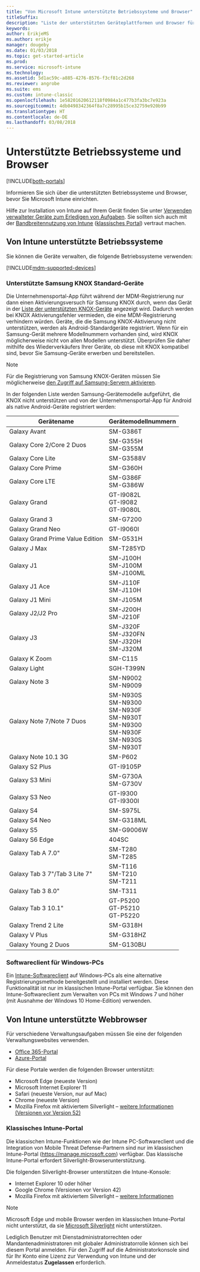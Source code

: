 ```yaml
---
title: "Von Microsoft Intune unterstützte Betriebssysteme und Browser"
titleSuffix: 
description: "Liste der unterstützten Geräteplattformen und Browser für die Intune-Geräteverwaltung"
keywords: 
author: ErikjeMS
ms.author: erikje
manager: dougeby
ms.date: 01/03/2018
ms.topic: get-started-article
ms.prod: 
ms.service: microsoft-intune
ms.technology: 
ms.assetid: 5d1ac59c-a885-4276-8576-f3cf81c2d268
ms.reviewer: angrobe
ms.suite: ems
ms.custom: intune-classic
ms.openlocfilehash: 1e58201620612118f0984a1c477b3fa3bc7e923a
ms.sourcegitcommit: 4db0498342364f8a7c28995b15ce32759e920b99
ms.translationtype: HT
ms.contentlocale: de-DE
ms.lasthandoff: 03/08/2018
---
```

# <a name="supported-operating-systems-and-browsers"></a>Unterstützte Betriebssysteme und Browser

[!INCLUDE[both-portals](./includes/note-for-both-portals.md)]

Informieren Sie sich über die unterstützten Betriebssysteme und Browser, bevor Sie Microsoft Intune einrichten.

Hilfe zur Installation von Intune auf Ihrem Gerät finden Sie unter [Verwenden verwalteter Geräte zum Erledigen von Aufgaben](/intune-user-help/company-portal-frequently-asked-questions). Sie sollten sich auch mit der [Bandbreitennutzung von Intune](network-bandwidth-use.md) ([klassisches Portal](/intune-classic/get-started/network-bandwidth-use)) vertraut machen.

## <a name="intune-supported-operating-systems"></a>Von Intune unterstützte Betriebssysteme

Sie können die Geräte verwalten, die folgende Betriebssysteme verwenden:

[!INCLUDE[mdm-supported-devices](./includes/mdm-supported-devices.md)]

### <a name="supported-samsung-knox-standard-devices"></a>Unterstützte Samsung KNOX Standard-Geräte

Die Unternehmensportal-App führt während der MDM-Registrierung nur dann einen Aktivierungsversuch für Samsung KNOX durch, wenn das Gerät in der [Liste der unterstützten KNOX-Geräte](https://www.samsungknox.com/knox-supported-devices/knox-workspace) angezeigt wird. Dadurch werden bei KNOX Aktivierungsfehler vermieden, die eine MDM-Registrierung verhindern würden. Geräte, die die Samsung KNOX-Aktivierung nicht unterstützen, werden als Android-Standardgeräte registriert. Wenn für ein Samsung-Gerät mehrere Modellnummern vorhanden sind, wird KNOX möglicherweise nicht von allen Modellen unterstützt. Überprüfen Sie daher mithilfe des Wiederverkäufers Ihrer Geräte, ob diese mit KNOX kompatibel sind, bevor Sie Samsung-Geräte erwerben und bereitstellen.

> [!NOTE]
> Für die Registrierung von Samsung KNOX-Geräten müssen Sie möglicherweise [den Zugriff auf Samsung-Servern aktivieren](https://support.samsungknox.com/hc/articles/115013833108-Our-corporate-devices-are-behind-a-firewall-How-do-I-enable-Knox-Workspace-devices-to-contact-Samsung-servers). 

In der folgenden Liste werden Samsung-Gerätemodelle aufgeführt, die KNOX nicht unterstützen und von der Unternehmensportal-App für Android als native Android-Geräte registriert werden:

| **Gerätename** | **Gerätemodellnummern** |
| --- | --- |
| Galaxy Avant | SM-G386T |
| Galaxy Core 2/Core 2 Duos | SM-G355H<br>SM-G355M |
| Galaxy Core Lite | SM-G3588V |
| Galaxy Core Prime | SM-G360H |
| Galaxy Core LTE | SM-G386F<br>SM-G386W |
| Galaxy Grand | GT-I9082L<br>GT-I9082<br>GT-I9080L |
| Galaxy Grand 3 | SM-G7200 |
| Galaxy Grand Neo | GT-I9060I |
| Galaxy Grand Prime Value Edition | SM-G531H |
| Galaxy J Max | SM-T285YD |
| Galaxy J1 | SM-J100H<br>SM-J100M<br>SM-J100ML |
| Galaxy J1 Ace | SM-J110F<br>SM-J110H |
| Galaxy J1 Mini | SM-J105M |
| Galaxy J2/J2 Pro | SM-J200H<br>SM-J210F |
| Galaxy J3 | SM-J320F<br>SM-J320FN<br>SM-J320H<br>SM-J320M |
| Galaxy K Zoom | SM-C115 |
| Galaxy Light | SGH-T399N |
| Galaxy Note 3 | SM-N9002<br>SM-N9009 |
| Galaxy Note 7/Note 7 Duos | SM-N930S<br>SM-N9300<br>SM-N930F<br>SM-N930T<br>SM-N9300<br>SM-N930F<br>SM-N930S<br>SM-N930T |
| Galaxy Note 10.1 3G | SM-P602 |
| Galaxy S2 Plus | GT-I9105P |
| Galaxy S3 Mini | SM-G730A<br>SM-G730V |
| Galaxy S3 Neo | GT-I9300<br>GT-I9300I |
| Galaxy S4 | SM-S975L |
| Galaxy S4 Neo | SM-G318ML |
| Galaxy S5 | SM-G9006W |
| Galaxy S6 Edge | 404SC |
| Galaxy Tab A 7.0&quot; | SM-T280<br>SM-T285 |
| Galaxy Tab 3 7&quot;/Tab 3 Lite 7&quot; | SM-T116<br>SM-T210<br>SM-T211 |
| Galaxy Tab 3 8.0&quot; | SM-T311 |
| Galaxy Tab 3 10.1&quot; | GT-P5200<br>GT-P5210<br>GT-P5220 |
| Galaxy Trend 2 Lite | SM-G318H |
| Galaxy V Plus | SM-G318HZ |
| Galaxy Young 2 Duos | SM-G130BU |


### <a name="windows-pc-software-client"></a>Softwareclient für Windows-PCs

Ein [Intune-Softwareclient](/intune-classic/deploy-use/manage-windows-pcs-with-microsoft-intune) auf Windows-PCs als eine alternative Registrierungsmethode bereitgestellt und installiert werden. Diese Funktionalität ist nur im klassischen Intune-Portal verfügbar. Sie können den Intune-Softwareclient zum Verwalten von PCs mit Windows 7 und höher (mit Ausnahme der Windows 10 Home-Edition) verwenden.

<!--  ### Exchange ActiveSync management

You can manage [Exchange ActiveSync devices](/intune-classic/deploy-use/mobile-device-management-with-exchange-activesync-and-microsoft-intune) from the Intune console. This option provides a limited set of management capabilities when compared to the other methods. See [Capabilities of built-in Mobile Device Management in Office 365](https://support.office.com/article/Capabilities-of-built-in-Mobile-Device-Management-for-Office-365-a1da44e5-7475-4992-be91-9ccec25905b0) for a list of supported devices.  -->

## <a name="intune-supported-web-browsers"></a>Von Intune unterstützte Webbrowser

Für verschiedene Verwaltungsaufgaben müssen Sie eine der folgenden Verwaltungswebsites verwenden.

- [Office 365-Portal](http://go.microsoft.com/fwlink/p/?LinkId=698854)
- [Azure-Portal](https://portal.azure.com/)

Für diese Portale werden die folgenden Browser unterstützt:
- Microsoft Edge (neueste Version)
- Microsoft Internet Explorer 11
- Safari (neueste Version, nur auf Mac)
- Chrome (neueste Version)
- Mozilla Firefox mit aktiviertem Silverlight – [weitere Informationen (Versionen vor Version 52)](https://go.microsoft.com/fwlink/?linkid=836872)




### <a name="intune-classic-portal"></a>Klassisches Intune-Portal

Die klassischen Intune-Funktionen wie der Intune PC-Softwareclient und die Integration von Mobile Threat Defense-Partnern sind nur im klassischen Intune-Portal (https://manage.microsoft.com) verfügbar. Das klassische Intune-Portal erfordert Silverlight-Browserunterstützung.

Die folgenden Silverlight-Browser unterstützen die Intune-Konsole:
- Internet Explorer 10 oder höher
- Google Chrome (Versionen vor Version 42)
- Mozilla Firefox mit aktiviertem Silverlight – [weitere Informationen](https://go.microsoft.com/fwlink/?linkid=836872)

> [!Note]
> Microsoft Edge und mobile Browser werden im klassischen Intune-Portal nicht unterstützt, da sie [Microsoft Silverlight](https://msdn.microsoft.com/library/cc838158(v=vs.95).aspx) nicht unterstützen.

Lediglich Benutzer mit Dienstadministratorrechten oder Mandantenadministratoren mit globaler Administratorrolle können sich bei diesem Portal anmelden. Für den Zugriff auf die Administratorkonsole sind für Ihr Konto eine Lizenz zur Verwendung von Intune und der Anmeldestatus **Zugelassen** erforderlich.
